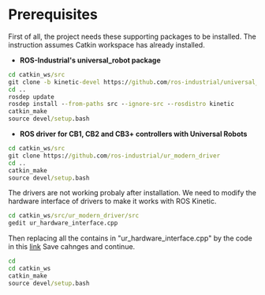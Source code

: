 # Prerequisites
First of all, the project needs these supporting packages to be installed. The instruction assumes Catkin workspace has already installed.
* **ROS-Industrial's universal_robot package**
```cmd
cd catkin_ws/src
git clone -b kinetic-devel https://github.com/ros-industrial/universal_robot.git
cd ..
rosdep update
rosdep install --from-paths src --ignore-src --rosdistro kinetic
catkin_make
source devel/setup.bash
```
* **ROS driver for CB1, CB2 and CB3+ controllers with Universal Robots**
```cmd
cd catkin_ws/src
git clone https://github.com/ros-industrial/ur_modern_driver
cd ..
catkin_make
source devel/setup.bash
```
The drivers are not working probaly after installation. We need to modify the hardware interface of drivers to make it works with ROS Kinetic.
```cmd
cd catkin_ws/src/ur_modern_driver/src
gedit ur_hardware_interface.cpp
```
Then replacing all the contains in "ur_hardware_interface.cpp" by the code in this [link](https://github.com/iron-ox/ur_modern_driver/blob/883070d0b6c0c32b78bb1ca7155b8f3a1ead416c/src/ur_hardware_interface.cpp)
Save cahnges and continue.

```cmd
cd
cd catkin_ws
catkin_make
source devel/setup.bash
```